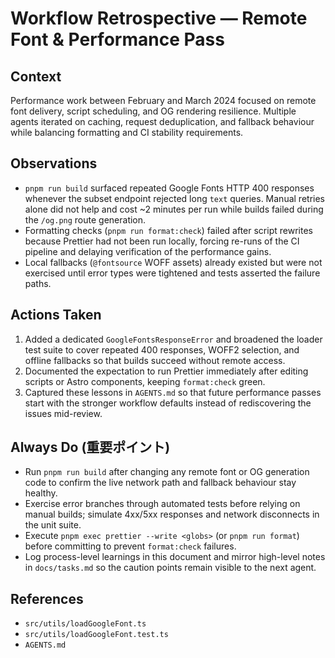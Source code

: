 # Workflow Retrospective — Remote Font & Performance Pass

## Context
Performance work between February and March 2024 focused on remote font delivery, script scheduling, and OG rendering resilience. Multiple agents iterated on caching, request deduplication, and fallback behaviour while balancing formatting and CI stability requirements.

## Observations
- `pnpm run build` surfaced repeated Google Fonts HTTP 400 responses whenever the subset endpoint rejected long `text` queries. Manual retries alone did not help and cost ~2 minutes per run while builds failed during the `/og.png` route generation.
- Formatting checks (`pnpm run format:check`) failed after script rewrites because Prettier had not been run locally, forcing re-runs of the CI pipeline and delaying verification of the performance gains.
- Local fallbacks (`@fontsource` WOFF assets) already existed but were not exercised until error types were tightened and tests asserted the failure paths.

## Actions Taken
1. Added a dedicated `GoogleFontsResponseError` and broadened the loader test suite to cover repeated 400 responses, WOFF2 selection, and offline fallbacks so that builds succeed without remote access.
2. Documented the expectation to run Prettier immediately after editing scripts or Astro components, keeping `format:check` green.
3. Captured these lessons in `AGENTS.md` so that future performance passes start with the stronger workflow defaults instead of rediscovering the issues mid-review.

## Always Do (重要ポイント)
- Run `pnpm run build` after changing any remote font or OG generation code to confirm the live network path and fallback behaviour stay healthy.
- Exercise error branches through automated tests before relying on manual builds; simulate 4xx/5xx responses and network disconnects in the unit suite.
- Execute `pnpm exec prettier --write <globs>` (or `pnpm run format`) before committing to prevent `format:check` failures.
- Log process-level learnings in this document and mirror high-level notes in `docs/tasks.md` so the caution points remain visible to the next agent.

## References
- `src/utils/loadGoogleFont.ts`
- `src/utils/loadGoogleFont.test.ts`
- `AGENTS.md`
